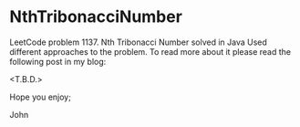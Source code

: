 # NthTribonacciNumber
LeetCode problem 1137. Nth Tribonacci Number solved in Java
Used different approaches to the problem.
To read more about it please read the following post in my blog:

<T.B.D.>

Hope you enjoy;

John
